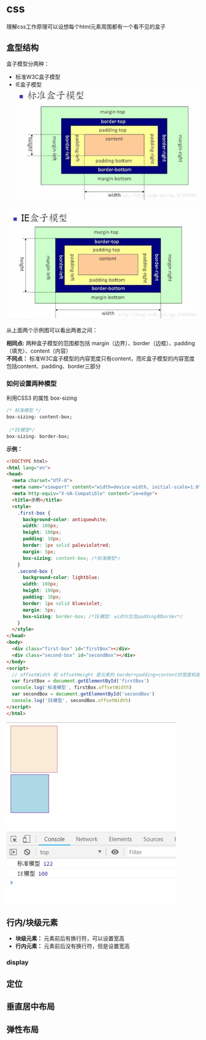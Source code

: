 # css

理解css工作原理可以设想每个html元素周围都有一个看不见的盒子

## 盒型结构

盒子模型分两种：
  * 标准W3C盒子模型  
  * IE盒子模型
![An image](https://github.com/MY729/BLOG/raw/gh-pages/img/css/标准盒子模型.jpg)  

![An image](https://github.com/MY729/BLOG/raw/gh-pages/img/css/ie盒子模型.jpg)  

从上面两个示例图可以看出两者之间：  

  **相同点:** 两种盒子模型的范围都包括 margin（边界）、border（边框）、padding（填充）、content（内容）  
  **不同点：**  标准W3C盒子模型的内容宽度只有content，而IE盒子模型的内容宽度包括content、padding、border三部分

### 如何设置两种模型

利用CSS3 的属性 box-sizing  
```css
/* 标准模型 */
box-sizing: content-box;

 /*IE模型*/
box-sizing: border-box;
```
**示例：**
```html
<!DOCTYPE html>
<html lang="en">
<head>
  <meta charset="UTF-8">
  <meta name="viewport" content="width=device-width, initial-scale=1.0">
  <meta http-equiv="X-UA-Compatible" content="ie=edge">
  <title>示例</title>
  <style>
    .first-box {
      background-color: antiquewhite;
      width: 100px;
      height: 100px;
      padding: 10px;
      border: 1px solid palevioletred;
      margin: 5px;
      box-sizing: content-box; /*标准模型*/
    }
    .second-box {
      background-color: lightblue;
      width: 100px;
      height: 100px;
      padding: 10px;
      border: 1px solid blueviolet;
      margin: 5px;
      box-sizing: border-box; /*IE模型: width包含padding和border*/
    }
  </style>
</head>
<body>
  <div class="first-box" id="firstBox"></div>
  <div class="second-box" id="secondBox"></div>
</body>
<script>
  // offsetWidth 和 offsetHeight 是元素的 border+padding+content的宽度和高度
  var firstBox = document.getElementById('firstBox')
  console.log('标准模型', firstBox.offsetWidth)
  var secondBox = document.getElementById('secondBox')
  console.log('IE模型', secondBox.offsetWidth)
</script>
</html>
```
![An image](https://github.com/MY729/BLOG/raw/gh-pages/img/css/css-1.jpg)  
## 行内/块级元素

  * **块级元素：** 元素前后有换行符，可以设置宽高
  * **行内元素：** 元素前后没有换行符，但是设置宽高

### display

## 定位

## 垂直居中布局

## 弹性布局

